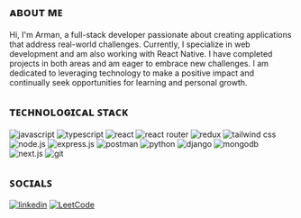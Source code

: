 <h2 align="left">ᴀʙᴏᴜᴛ ᴍᴇ</h2>
<p align="left">
  Hi, I'm Arman, a full-stack developer passionate about creating applications that address real-world challenges. Currently, I specialize in web development and am also working with React Native. I have completed projects in both areas and am eager to embrace new challenges. I am dedicated to leveraging technology to make a positive impact and continually seek opportunities for learning and personal growth.
</p>

<h2 align="left">ᴛᴇᴄʜɴᴏʟᴏɢɪᴄᴀʟ ꜱᴛᴀᴄᴋ</h2>
<p align="left">
  <img alt="javascript" src="https://img.shields.io/badge/javascript-%23323330.svg?style=for-the-badge&logo=javascript&logoColor=%23F7DF1E" />
  <img alt="typescript" src="https://img.shields.io/badge/typescript-%23007ACC.svg?style=for-the-badge&logo=typescript&logoColor=white" />
  <img alt="react" src="https://img.shields.io/badge/react-%2320232a.svg?style=for-the-badge&logo=react&logoColor=%2361DAFB" />
  <img alt="react router" src="https://img.shields.io/badge/React_Router-CA4245?style=for-the-badge&logo=react-router&logoColor=white" />
  <img alt="redux" src="https://img.shields.io/badge/redux-%23593d88.svg?style=for-the-badge&logo=redux&logoColor=white" />
  <img alt="tailwind css" src="https://img.shields.io/badge/tailwindcss-%2338B2AC.svg?style=for-the-badge&logo=tailwind-css&logoColor=white" />
<!--   <img alt="bootstrap" src="https://img.shields.io/badge/bootstrap-%238511FA.svg?style=for-the-badge&logo=bootstrap&logoColor=white" /> -->
  <img alt="node.js" src="https://img.shields.io/badge/node.js-6DA55F?style=for-the-badge&logo=node.js&logoColor=white" />
  <img alt="express.js" src="https://img.shields.io/badge/express.js-%23404d59.svg?style=for-the-badge&logo=express&logoColor=%2361DAFB" />
  <img alt="postman" src="https://img.shields.io/badge/Postman-FF6C37?style=for-the-badge&logo=postman&logoColor=white" />
  <img alt="python" src="https://img.shields.io/badge/python-3670A0?style=for-the-badge&logo=python&logoColor=ffdd54" />
  <img alt="django" src="https://img.shields.io/badge/django-%23092E20.svg?style=for-the-badge&logo=django&logoColor=white" />
  <img alt="mongodb" src="https://img.shields.io/badge/MongoDB-%234ea94b.svg?style=for-the-badge&logo=mongodb&logoColor=white" />
  <img alt="next.js" src="https://img.shields.io/badge/Next-black?style=for-the-badge&logo=next.js&logoColor=white" />
  <img alt="git" src="https://img.shields.io/badge/git-%23F05033.svg?style=for-the-badge&logo=git&logoColor=white" />
<!--   <img alt="mysql" src="https://img.shields.io/badge/mysql-4479A1.svg?style=for-the-badge&logo=mysql&logoColor=white" /> -->
<!--   <img alt="" src="" /> -->
<!--   <img alt="graphql" src="https://img.shields.io/badge/-GraphQL-E10098?style=for-the-badge&logo=graphql&logoColor=white"> -->
<!--   <img alt="docker" src="https://img.shields.io/badge/docker-%230db7ed.svg?style=for-the-badge&logo=docker&logoColor=white" /> -->
<!--   <img alt="kubernetes" src="https://img.shields.io/badge/kubernetes-%23326ce5.svg?style=for-the-badge&logo=kubernetes&logoColor=white" /> -->
<!--   <img alt="sketch" src="https://img.shields.io/badge/Sketch-FFB387?style=for-the-badge&logo=sketch&logoColor=black" /> -->
</p>

<h2 align="left">ꜱᴏᴄɪᴀʟꜱ</h2>
<p align="left"> 
  <a href="https://www.linkedin.com/in/reacharman/" target="_blank"><img alt="linkedin" src="https://img.shields.io/badge/linkedin-%230077B5.svg?style=for-the-badge&logo=linkedin&logoColor=white" /></a>
  <a href="https://leetcode.com/u/reacharman/" target="_blank"><img alt="LeetCode" src="https://img.shields.io/badge/LeetCode-000000?style=for-the-badge&logo=LeetCode&logoColor=#d16c06" /></a>
</p>
